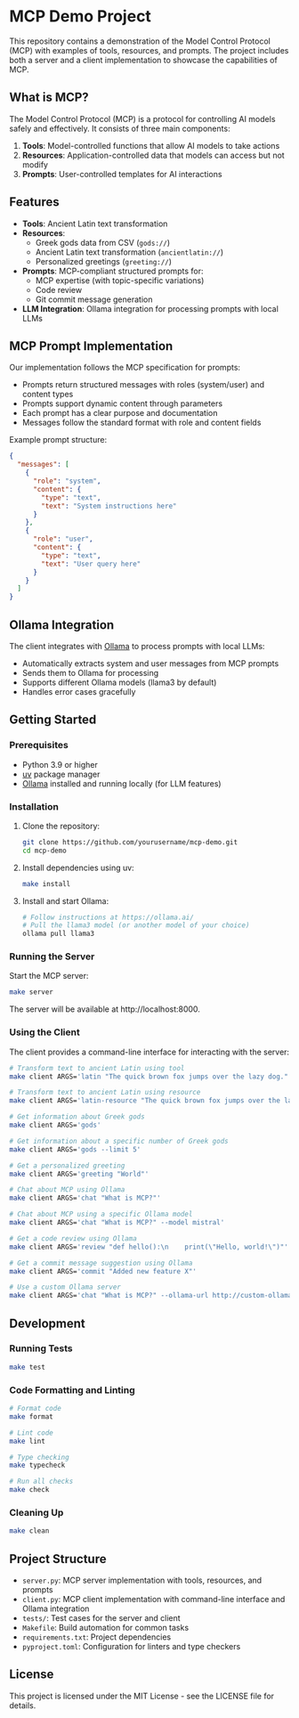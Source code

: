 # MCP Demo Project

This repository contains a demonstration of the Model Control Protocol (MCP) with examples of tools, resources, and prompts. The project includes both a server and a client implementation to showcase the capabilities of MCP.

## What is MCP?

The Model Control Protocol (MCP) is a protocol for controlling AI models safely and effectively. It consists of three main components:

1. **Tools**: Model-controlled functions that allow AI models to take actions
2. **Resources**: Application-controlled data that models can access but not modify
3. **Prompts**: User-controlled templates for AI interactions

## Features

- **Tools**: Ancient Latin text transformation
- **Resources**: 
  - Greek gods data from CSV (`gods://`)
  - Ancient Latin text transformation (`ancientlatin://`)
  - Personalized greetings (`greeting://`)
- **Prompts**: MCP-compliant structured prompts for:
  - MCP expertise (with topic-specific variations)
  - Code review
  - Git commit message generation
- **LLM Integration**: Ollama integration for processing prompts with local LLMs

## MCP Prompt Implementation

Our implementation follows the MCP specification for prompts:

- Prompts return structured messages with roles (system/user) and content types
- Prompts support dynamic content through parameters
- Each prompt has a clear purpose and documentation
- Messages follow the standard format with role and content fields

Example prompt structure:
```json
{
  "messages": [
    {
      "role": "system",
      "content": {
        "type": "text",
        "text": "System instructions here"
      }
    },
    {
      "role": "user",
      "content": {
        "type": "text",
        "text": "User query here"
      }
    }
  ]
}
```

## Ollama Integration

The client integrates with [Ollama](https://ollama.ai/) to process prompts with local LLMs:

- Automatically extracts system and user messages from MCP prompts
- Sends them to Ollama for processing
- Supports different Ollama models (llama3 by default)
- Handles error cases gracefully

## Getting Started

### Prerequisites

- Python 3.9 or higher
- [uv](https://github.com/astral-sh/uv) package manager
- [Ollama](https://ollama.ai/) installed and running locally (for LLM features)

### Installation

1. Clone the repository:
   ```bash
   git clone https://github.com/yourusername/mcp-demo.git
   cd mcp-demo
   ```

2. Install dependencies using uv:
   ```bash
   make install
   ```

3. Install and start Ollama:
   ```bash
   # Follow instructions at https://ollama.ai/
   # Pull the llama3 model (or another model of your choice)
   ollama pull llama3
   ```

### Running the Server

Start the MCP server:

```bash
make server
```

The server will be available at http://localhost:8000.

### Using the Client

The client provides a command-line interface for interacting with the server:

```bash
# Transform text to ancient Latin using tool
make client ARGS='latin "The quick brown fox jumps over the lazy dog."'

# Transform text to ancient Latin using resource
make client ARGS='latin-resource "The quick brown fox jumps over the lazy dog."'

# Get information about Greek gods
make client ARGS='gods'

# Get information about a specific number of Greek gods
make client ARGS='gods --limit 5'

# Get a personalized greeting
make client ARGS='greeting "World"'

# Chat about MCP using Ollama
make client ARGS='chat "What is MCP?"'

# Chat about MCP using a specific Ollama model
make client ARGS='chat "What is MCP?" --model mistral'

# Get a code review using Ollama
make client ARGS='review "def hello():\n    print(\"Hello, world!\")"'

# Get a commit message suggestion using Ollama
make client ARGS='commit "Added new feature X"'

# Use a custom Ollama server
make client ARGS='chat "What is MCP?" --ollama-url http://custom-ollama-server:11434'
```

## Development

### Running Tests

```bash
make test
```

### Code Formatting and Linting

```bash
# Format code
make format

# Lint code
make lint

# Type checking
make typecheck

# Run all checks
make check
```

### Cleaning Up

```bash
make clean
```

## Project Structure

- `server.py`: MCP server implementation with tools, resources, and prompts
- `client.py`: MCP client implementation with command-line interface and Ollama integration
- `tests/`: Test cases for the server and client
- `Makefile`: Build automation for common tasks
- `requirements.txt`: Project dependencies
- `pyproject.toml`: Configuration for linters and type checkers

## License

This project is licensed under the MIT License - see the LICENSE file for details. 